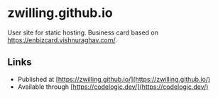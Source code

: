 # zwilling.github.io
User site for static hosting. Business card based on https://enbizcard.vishnuraghav.com/.

## Links
* Published at [https://zwilling.github.io/](https://zwilling.github.io/)
* Available through [https://codelogic.dev/](https://codelogic.dev/)